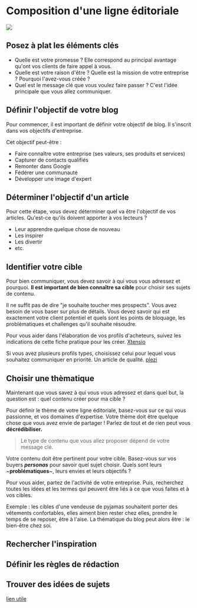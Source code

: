 # Composition d'une ligne éditoriale
<img src="./assets/images/importance-ligne-editoriale-definition.png">

## Posez à plat les éléments clés 
+ Quelle est votre promesse ? Elle correspond au principal avantage qu'ont vos clients de faire appel à vous.
+ Quelle est votre raison d'être ? Quelle est la mission de votre entreprise ? Pourquoi l'avez-vous créée ?
+ Quel est le message clé que vous voulez faire passer ? C'est l'idée principale que vous allez communiquer.
## Définir l'objectif de votre blog

Pour commencer, il est important de définir votre objectif de blog. Il s'inscrit dans vos objectifs d'entreprise. 

Cet objectif peut-être : 

+ Faire connaître votre entreprise (ses valeurs, ses produits et services)
+ Capturer de contacts qualifiés
+ Remonter dans Google
+ Fédérer une communauté
+ Développer une image d'expert 

## Déterminer l'objectif d'un article

Pour cette étape, vous devez déterminer quel va être l'objectif de vos articles. Qu'est-ce qu'ils doivent apporter à vos lecteurs ? 

+ Leur apprendre quelque chose de nouveau 
+ Les inspirer 
+ Les divertir
+ etc.


## Identifier votre cible

Pour bien communiquer, vous devez savoir à qui vous vous adressez et pourquoi. **Il est important de bien connaître sa cible** pour choisir ses sujets de contenu. 

Il ne suffit pas de dire "je souhaite toucher mes prospects".  Vous avez besoin de vous baser sur plus de détails. Vous devez savoir qui est exactement votre client potentiel et quels sont les points de bloquage, les problématiques et challenges qu'il souhaite résoudre.

Pour vous aider dans l'élaboration de vos profils d'acheteurs, suivez les indications de cette fiche pratique pour les créer.
[Xtensio](https://xtensio.com/)

 Si vous avez plusieurs profils types, choisissez celui pour lequel vous souhaitez communiquer en priorité. 
 Un article de qualité. [plezi](https://www.plezi.co/fr/buyer-persona-marketing/)

## Choisir une thèmatique
Maintenant que vous savez à qui vous vous adressez et dans quel but, la question est : quel contenu créer pour ma cible ? 

Pour définir le thème de votre ligne éditoriale, basez-vous sur ce qui vous passionne, et vos domaines d'expertise. Votre thème doit être quelque chose que vous avez envie de partager ! Parlez de tout et de rien peut vous **décrédibiliser.**

>Le type de contenu que vous allez proposer dépend de votre message clé. 

Votre contenu doit être pertinent pour votre cible. Basez-vous sur vos buyers ***personas*** pour savoir quel sujet choisir. Quels sont leurs ~**problématiques**~, leurs envies et leurs objectifs ? 

Pour vous aider, partez de l'activité de votre entreprise. Puis, recherchez toutes les idées et les termes qui peuvent être liés à ce que vous faites et à vos cibles.

Exemple : les cibles d'une vendeuse de pyjamas souhaitent porter des vêtements confortables, elles aiment bien rester chez elles, prendre le temps de se reposer, être à l'aise. La thématique du blog peut alors être : le bien-être chez soi. 
## Rechercher l'inspiration

## Définir les règles de rédaction

## Trouver des idées de sujets

[lien utile](https://www.google.com)